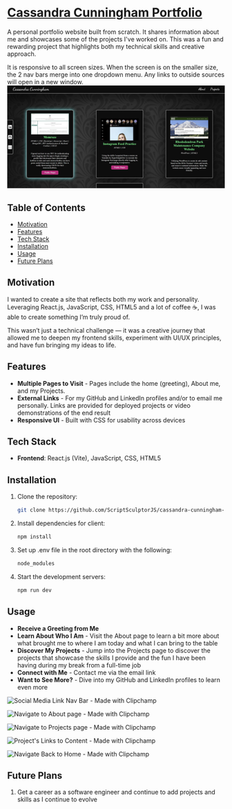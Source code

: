 # [Cassandra Cunningham Portfolio](https://scriptsculptorjs.github.io/cassandra-cunningham-portfolio/)
A personal portfolio website built from scratch. It shares information about me and showcases some of the projects I've worked on. This was a fun and rewarding project that highlights both my technical skills and creative approach.

It is responsive to all screen sizes. When the screen is on the smaller size, the 2 nav bars merge into one dropdown menu. Any links to outside sources will open in a new window.
![Cassandra Cunningham Portfolio](public/assets/Portfolio.jpg)

## Table of Contents
* [Motivation](#motivation)
* [Features](#features)
* [Tech Stack](#tech-stack)
* [Installation](#installation)
* [Usage](#usage)
* [Future Plans](#future-plans)

## Motivation
I wanted to create a site that reflects both my work and personality. Leveraging React.js, JavaScript, CSS, HTML5 and a lot of coffee ☕, I was able to create something I’m truly proud of.

This wasn’t just a technical challenge — it was a creative journey that allowed me to deepen my frontend skills, experiment with UI/UX principles, and have fun bringing my ideas to life.

## Features
- **Multiple Pages to Visit** - Pages include the home (greeting), About me, and my Projects.
- **External Links** - For my GitHub and LinkedIn profiles and/or to email me personally. Links are provided for deployed projects or video demonstrations of the end result
- **Responsive UI** - Built with CSS for usability across devices

## Tech Stack
- **Frontend**: React.js (Vite), JavaScript, CSS, HTML5

## Installation
1. Clone the repository:
    ```bash
    git clone https://github.com/ScriptSculptorJS/cassandra-cunningham-portfolio.git
2. Install dependencies for client:
    ```bash
    npm install
3. Set up .env file in the root directory with the following:
    ```bash
    node_modules
4. Start the development servers:
    ```bash
    npm run dev
## Usage
- **Receive a Greeting from Me**
- **Learn About Who I Am** - Visit the About page to learn a bit more about what brought me to where I am today and what I can bring to the table
- **Discover My Projects** - Jump into the Projects page to discover the projects that showcase the skills I provide and the fun I have been having during my break from a full-time job
- **Connect with Me** - Contact me via the email link
- **Want to See More?** - Dive into my GitHub and LinkedIn profiles to learn even more

![Social Media Link Nav Bar - Made with Clipchamp](https://github.com/user-attachments/assets/72f47b9c-480f-4e68-a2f9-71855482b736)

![Navigate to About page - Made with Clipchamp](https://github.com/user-attachments/assets/4d21424b-9e16-4f00-853e-76d9c10aaae3)

![Navigate to Projects page - Made with Clipchamp](https://github.com/user-attachments/assets/f0e8d431-25c7-488d-a260-4ea7c1a40ad2)

![Project's Links to Content - Made with Clipchamp](https://github.com/user-attachments/assets/7c253959-a887-4804-9b50-d47c3178100b)

![Navigate Back to Home - Made with Clipchamp](https://github.com/user-attachments/assets/b6b1da3b-4b90-4251-a6c9-2aae010adb07)

## Future Plans
1. Get a career as a software engineer and continue to add projects and skills as I continue to evolve